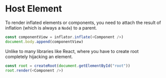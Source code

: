 # Host Element

To render inflated elements or components, you need to attach the result of inflation (which is always a `Node`) to a parent.

```js
const componentView = inflator.inflate(<Component />)
document.body.append(componentView)
```

Unlike to many libraries like React, where you have to create root completely hijacking an element.

```js
const root = createRoot(document.getElementById("root"))
root.render(<Component />)
```

